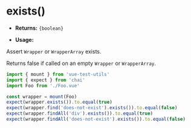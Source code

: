 # exists()

- **Returns:** `{boolean}`

- **Usage:**

Assert `Wrapper` or `WrapperArray` exists.

Returns false if called on an empty `Wrapper` or `WrapperArray`.

```js
import { mount } from 'vue-test-utils'
import { expect } from 'chai'
import Foo from './Foo.vue'

const wrapper = mount(Foo)
expect(wrapper.exists()).to.equal(true)
expect(wrapper.find('does-not-exist').exists()).to.equal(false)
expect(wrapper.findAll('div').exists()).to.equal(true)
expect(wrapper.findAll('does-not-exist').exists()).to.equal(false)
```